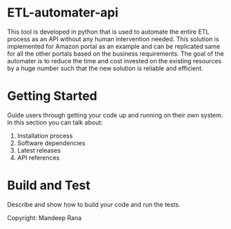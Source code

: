 # ETL-automater-api

This tool is developed in python that is used to automate the entire ETL process as an API without any human intervention needed. This solution is implemented for Amazon portal as an example and can be replicated same for all the other portals based on the business requirements. The goal of the automater is to reduce the time and cost invested on the existing resources by a huge number such that the new solution is reliable and efficient.

# Getting Started
Guide users through getting your code up and running on their own system. In this section you can talk about:
1.	Installation process
2.	Software dependencies
3.	Latest releases
4.	API references

# Build and Test
Describe and show how to build your code and run the tests. 

Copyright: Mandeep Rana
